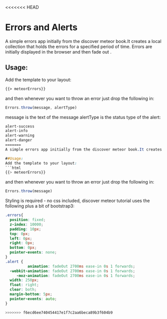 <<<<<<< HEAD
# Errors and Alerts
A simple errors app initially from the discover meteor book.It creates a local collection that holds the errors for a specified period of time. Errors are initially displayed in the browser and then fade out .

## Usage:
Add the template to your layout:
```html
{{> meteorErrors}}
```
and then whenever you want to throw an error just drop the following in:
```javascript
Errors.throw(message, alertType)
```
message is the text of the message
alertType is the status type of the alert:
```css
alert-success
alert-info
alert-warning
alert-danger
=======
A simple errors app initially from the discover meteor book.It creates a local collection that holds the errors for a specified period of time. Errors are initially displayed in the browser and then fade out . 

##Usage: 
Add the template to your layout: 
```html
{{> meteorErrors}}
```
and then whenever you want to throw an error just drop the following in: 
```javascript
Errors.throw(message)
```

Styling is required - no css included, discover meteor tutorial uses the following plus a bit of bootstrap3: 
```css
.errors{
  position: fixed;
  z-index: 10000;
  padding: 10px;
  top: 0px;
  left: 0px;
  right: 0px;
  bottom: 0px;
  pointer-events: none;
}
.alert {
          animation: fadeOut 2700ms ease-in 0s 1 forwards;
  -webkit-animation: fadeOut 2700ms ease-in 0s 1 forwards;
     -moz-animation: fadeOut 2700ms ease-in 0s 1 forwards;
  width: 250px;
  float: right;
  clear: both;
  margin-bottom: 5px;
  pointer-events: auto;
}

>>>>>>> f6ecd6ee740454417e1f7c2aa6beca89b3f604b9
```
